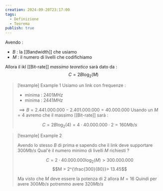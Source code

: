 ```yaml
---
creation: 2024-09-20T23:17:00
tags:
  - Definizione
  - Teorema
publish: true
---
```

Avendo : 
+ $B$ : la [[Bandwidth]] che usiamo
+ $M$ : il numero di livelli che codifichiamo 

Allora il ikl [[Bit-rate]] *massimo teoretico* sarà dato da : 
$$C = 2B\log_2(M)$$
>[!example] Example 1
>Usiamo un link con frequenze :
>+ minima : $2401 MHz$
>+ minima : $2441 MHz$
>
>$\implies B = 2.441.000.000 − 2.401.000.000 = 40.000.000$
>Usando un $M = 4$ avremo che il massimo [[Bit-rate]] sarà :
>
>$$C = 2B\log_2(4) = 4\cdot 40.000.000 \cdot 2 = 160 Mb/s$$

>[!example] Example 2
>
>Avendo lo stesso $B$ di prima e sapendo che il link deve supportare $300 Mb/s$ 
>Qual'è il numero minimo di livelli $M$ richiesti ?
>
>$$C = 2 \cdot 40.000.000 \log_2(M) > 300.000.000$$
>$$M > 2^{\frac{300}{80}}> 13.45$$
>
>Ma visto che $M$ deve essere la potenza di $2$ allora $M = 16$ 
>Quindi per avere $300Mb/s$ potremmo avere $320 Mb/s$ 

